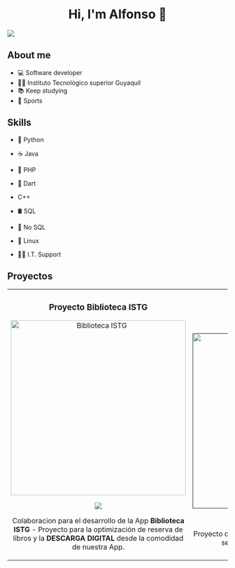 <div align="center">
<h1 align="center">Hi, I'm <a>Alfonso</a> 👋</h1>
</div>
<img src="https://onlyflutter.com/wp-content/uploads/2024/05/android_banner_onlyflutter.png">

 ## About me
- 💻   Software developer
- 🧑‍🎓 Instituto Tecnológico superior Guyaquil
- 📚   Keep studying
- 🦾   Sports

## Skills

- 🐍 Python
- ☕ Java
- 🐘 PHP
- 💠 Dart
- C++
- 🛢️ SQL
- 🍃 No SQL

- 🐧 Linux
- 👨‍🔧 I.T. Support

## Proyectos
<table>
<tr>
<td width="50%">
<h3 align="center">Proyecto Biblioteca ISTG</h3>
<div align="center">
<a href="https://github.com/adrouet88/Biblioteca_ISTG.git" target="_blank"><img src="https://encrypted-tbn0.gstatic.com/images?q=tbn:ANd9GcS_gKKlzBFSgVNEXPfs9wy0xlAvygwpsI_FmA&s" width="400" alt="Biblioteca ISTG"></a>
<p>
<a href="https://github.com/adrouet88/Biblioteca_ISTG.git" target="_blank">
<img src="https://img.shields.io/badge/CÓDIGO-ff9?style=for-the-badge&logo=github&logoColor=black">
</a>
</p>
 
<p>Colaboracion para el desarrollo de la App <strong>Biblioteca ISTG</strong> - Proyecto para la optimización de reserva de libros y la <strong>DESCARGA DIGITAL</strong> desde la comodidad de nuestra App.</p>
</div>
</td>


<td width="50%">
               <br>
<h3 align="center">Proyecto PWA</h3>
<div align="center">                                       
<a href="" target="_blank"><img src="https://www.muycomputerpro.com/wp-content/uploads/2019/09/pwa.jpeg" width="400" alt="PWA"></a>
<br>
<p>
<a href="" target="_blank">
<img src="https://img.shields.io/badge/C%C3%93DIGO-80ffaa?style=for-the-badge&logo=github&logoColor=black">
</a>
</p>
</p>Proyecto de <strong>ESCRITORIO</strong> en Python para la venta de servicios de plataformas streaming.</p>
</div>                                                             
</table>                                                                                 
</div>
<br>
